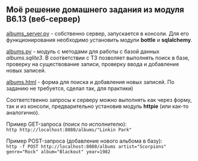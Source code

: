 
## Моё решение домашнего задания из модуля B6.13 (веб-сервер)

[albums_server.py](https://github.com/marfikus/skillfactory-pws-practic-b6-13/blob/master/albums_server.py) - собственно сервер, запускается в консоли. Для его функционирования необходимо установить модули **bottle** и **sqlalchemy**.

[albums.py](https://github.com/marfikus/skillfactory-pws-practic-b6-13/blob/master/albums.py) - модуль с методами для работы с базой данных *albums.sqlite3*. В соответствии с ТЗ позволяет выполнять поиск в базе, проверку на существование записи, проверку ввода и добавление новых записей.

[albums.html](https://github.com/marfikus/skillfactory-pws-practic-b6-13/blob/master/albums.html) - форма для поиска и добавления новых записей. По заданию не требуется, сделал так, для практики)

Соответственно запросы к серверу можно выполнять как через форму, так и из консоли, предварительно установив модуль **httpie** (или как-то аналогично).

Пример GET-запроса (поиск по исполнителю):  
`http http://localhost:8080/albums/"Linkin Park"`

Пример POST-запроса (добавление нового альбома в базу):  
`http -f POST http://localhost:8080/albums artist="Scorpions" genre="Rock" album="Blackout" year=1982`
